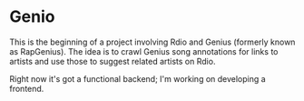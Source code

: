 # Genio

This is the beginning of a project involving Rdio and Genius (formerly known as RapGenius).
The idea is to crawl Genius song annotations for links to artists and use those to suggest
related artists on Rdio.

Right now it's got a functional backend; I'm working on developing a frontend.
